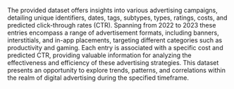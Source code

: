 The provided dataset offers insights into various advertising campaigns, detailing unique identifiers, dates, tags, subtypes, types, ratings, costs, and predicted click-through rates (CTR). Spanning from 2022 to 2023 these entries encompass a range of advertisement formats, including banners, interstitials, and in-app placements, targeting different categories such as productivity and gaming. Each entry is associated with a specific cost and predicted CTR, providing valuable information for analyzing the effectiveness and efficiency of these advertising strategies. This dataset presents an opportunity to explore trends, patterns, and correlations within the realm of digital advertising during the specified timeframe.
